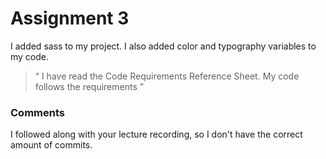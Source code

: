 # Assignment 3
I added sass to my project. I also added color and typography variables to my code.
>“ I have read the Code Requirements
Reference Sheet. My code follows the requirements ”
### Comments
I followed along with your lecture recording, so I don't have the correct amount of commits.
